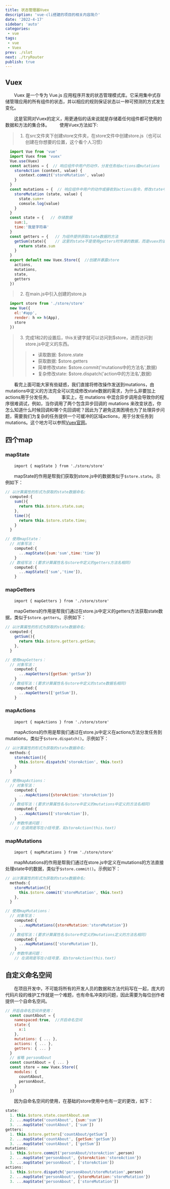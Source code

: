 ```yaml
---
title: 状态管理器Vuex
description: 'vue-cli搭建的项目的相关内容简介'
date: '2022-4-17'
sidebar: 'auto'
categories: 
 - vue
tags: 
 - vue
 - Vuex
prev: ./slot
next: ./tryRouter
publish: true
---
```


## Vuex
&nbsp;&nbsp;&nbsp;&nbsp;&nbsp;&nbsp;&nbsp;Vuex 是一个专为 Vue.js 应用程序开发的状态管理模式库。它采用集中式存储管理应用的所有组件的状态，并以相应的规则保证状态以一种可预测的方式发生变化。  
  
&nbsp;&nbsp;&nbsp;&nbsp;&nbsp;&nbsp;&nbsp;这是官网对Vuex的定义，用更通俗的话来说就是存储着任何组件都可使用的数据和方法的集合体。
&nbsp;&nbsp;&nbsp;&nbsp;&nbsp;&nbsp;&nbsp;使用Vuex方法如下:
> 1. 在src文件夹下创建store文件夹，在store文件中创建store.js（也可以创建在你想要的位置，这个看个人习惯）  
```js
  import Vue from 'vue'    
  import Vuex from 'vuex'       
  Vue.use(Vuex)         
  const actions = {  // 响应组件中用户的动作，分发任务给actions或mutations
    storeAction (context, value) {
      context.commit('storeMutation', value)
    }
  }  
  const mutations = {  // 响应组件中用户的动作或接收到actions指令，修改state中的数据
    storeMutation (state, value) {
      state.sum++
      comsole.log(value)
    }
  }  
  const state = {   // 存储数据
    sum:1,
    time:'我是字符串'
  }   
  const getters = {   // 为组件提供获取state数据的方法
    getSum(state){    // 这里的state不是使用getters时传递的数据，而是vuex的设计者为使用getters的用户提供的，用于访问state。
      return state.sum
    }
  }  
  export default new Vuex.Store({  //创建并暴露store
    actions,
    mutations,
    state,
    getters
  })   
```
> 2. 在main.js中引入创建的store.js  
```js
  import store from './store/store'
  new Vue({
    el:'#app',
    render: h => h(App),
    store
  })
```
> 3. 完成1和2的设置后，this关键字就可以访问到$store，进而访问到store.js中定义的东西。  
>> + 读取数据: $store.state  
>> + 获取数据: $store.getters  
>> + 简单修改state: $store.commit('mutations中的方法名',数据)  
>> + 复杂修改state: $store.dispatch('action中的方法名',数据)  

&nbsp;&nbsp;&nbsp;&nbsp;&nbsp;&nbsp;&nbsp;看完上面可能大家有些疑惑，我们直接将修改操作发送到mutations，由mutations中定义的方法完全可以完成修改state数据的需求，为什么非要加上actions用于分发任务。
&nbsp;&nbsp;&nbsp;&nbsp;&nbsp;&nbsp;&nbsp;事实上，在 mutations 中混合异步调用会导致你的程序很难调试，例如，当你调用了两个包含异步回调的 mutations 来改变状态，你怎么知道什么时候回调和哪个先回调呢？因此为了避免这类困境也为了处理异步问题，需要我们为复杂的任务提供一个可缓冲的区域actions，用于分发任务到mutations。这个地方可以参照[Vuex官网](https://vuex.vuejs.org/zh/guide/mutations.html)。

## 四个map

### mapState
&nbsp;&nbsp;&nbsp;&nbsp;&nbsp;&nbsp;&nbsp;`import { mapState } from './store/store'`  
  
&nbsp;&nbsp;&nbsp;&nbsp;&nbsp;&nbsp;&nbsp;mapState的作用是帮我们获取到store.js中的数据类似于`$store.state`。示例如下：  
```js
// 以计算属性的形式为获取的state数据命名:
  computed:{
    sum(){
      return this.$store.state.sum;
    },
    time(){
      return this.$store.state.time;
    }
  }

// 使用mapState：
  // 对象写法：
    computed:{
      ...mapState({sum:'sum',time:'time'})
    }
  // 数组写法：(要求计算属性名与store中定义的getters方法名相同)
    computed:{
      ...mapState(['sum','time']),
    }
```

### mapGetters
&nbsp;&nbsp;&nbsp;&nbsp;&nbsp;&nbsp;&nbsp;`import { mapGetters } from './store/store'`  
  
&nbsp;&nbsp;&nbsp;&nbsp;&nbsp;&nbsp;&nbsp;mapGetters的作用是帮我们通过在store.js中定义的getters方法获取state数据，类似于`$store.getters`。示例如下：  
```js
// 以计算属性的形式为获取的state数据命名:
  computed:{
    getSum(){
      return this.$store.getters.getSum;
    },
  }

// 使用mapGetters：
  // 对象写法：
    computed:{
      ...mapGetters({getSum:'getSum'})
    }
  // 数组写法：(要求计算属性名与store中定义的state数据名相同)
    computed:{
      ...mapGetters(['getSum']),
    }
```

### mapActions
&nbsp;&nbsp;&nbsp;&nbsp;&nbsp;&nbsp;&nbsp;`import { mapActions } from './store/store'`  
  
&nbsp;&nbsp;&nbsp;&nbsp;&nbsp;&nbsp;&nbsp;mapActions的作用是帮我们通过在store.js中定义在actions方法分发任务到mutations，类似于`$store.dispatch()`。示例如下：  
```js
// 以计算属性的形式为获取的state数据命名:
  methods:{
    storeAction(){
      this.$store.dispatch('storeAction', this.text)
    }
  }

// 使用mapActions：
  // 对象写法：
    computed:{
      ...mapActions({storeAction:'storeAction'})
    }
  // 数组写法：(要求计算属性名与store中定义的mutations中定义的方法名相同)
    computed:{
      ...mapActions(['storeAction']),
    }
  // 参数传递问题：
    // 在调用是写在小括号里，如storeAction(this.text)
```


### mapMutations
&nbsp;&nbsp;&nbsp;&nbsp;&nbsp;&nbsp;&nbsp;`import { mapMutations } from './store/store'`  
  
&nbsp;&nbsp;&nbsp;&nbsp;&nbsp;&nbsp;&nbsp;mapMutations的作用是帮我们通过在store.js中定义在mutations的方法直接处理state中的数据，类似于`$store.commit()`。示例如下：  
```js
// 以计算属性的形式为获取的state数据命名:
  methods:{
    storeMutation(){
      this.$store.commit('storeMutation', this.text)
    },
  }

// 使用mapMutations：
  // 对象写法：
    computed:{
      ...mapMutations({storeMutation:'storeMutation'})
    }
  // 数组写法：(要求计算属性名与store中定义的mutations定义的方法名相同)
    computed:{
      ...mapMutations(['storeMutation']),
    }
  // 参数传递问题：
    // 在调用是写在小括号里，如storeAction(this.text)
```

## 自定义命名空间
&nbsp;&nbsp;&nbsp;&nbsp;&nbsp;&nbsp;&nbsp;在项目开发中，不可能将所有的开发人员的数据和方法代码写在一起，庞大的代码片段的维护工作就是一个难题，也有命名冲突的问题，因此需要为每位创作者提供一个自命名空间。  
```js
// 开启自命名空间并使用：
  const countAbout = {
    namespaced:true,  //开启命名空间
    state:{
      x:1
    },
    mutations: { ... },
    actions: { ... },
    getters: { ... }  
  }
  // 省略 personAbout   
  const countAbout = { ... }
  const store = new Vuex.Store({
    modules: {
      countAbout, 
      personAbout,    
    }   
  })
```
&nbsp;&nbsp;&nbsp;&nbsp;&nbsp;&nbsp;&nbsp;因为自命名空间的使用，在基础的store使用中也有一定的更改，如下：
```js
state:
  1. this.$store.state.countAbout.sum
  2. ...mapState('countAbout', {sum:'sum'})
  3. ...mapState('countAbout', ['sum'])
getters:
  1. this.$store.getters['countAbout/getSum'] 
  2. ...mapState('countAbout', {getSum:'getSum'})
  3. ...mapState('countAbout', ['getSum'])
mutations:
  1. this.$store.commit('personAbout/storeAction',person) 
  2. ...mapState('personAbout', {storeAction:'storeAction'})
  3. ...mapState('personAbout', ['storeAction'])
actions:
  1. this.$store.dispatch('personAbout/storeMutation',person) 
  2. ...mapState('personAbout', {storeMutation:'storeMutation'})
  3. ...mapState('personAbout', ['storeMutation'])
```


